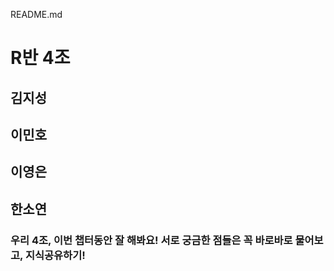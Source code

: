 
README.md

# R반 4조

## 김지성

## 이민호

## 이영은

## 한소연

### 우리 4조, 이번 챕터동안 잘 해봐요! 서로 궁금한 점들은 꼭 바로바로 물어보고, 지식공유하기!
